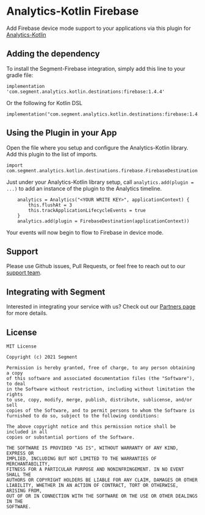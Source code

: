 # Analytics-Kotlin Firebase

Add Firebase device mode support to your applications via this plugin for [Analytics-Kotlin](https://github.com/segmentio/analytics-kotlin)

## Adding the dependency

To install the Segment-Firebase integration, simply add this line to your gradle file:

```
implementation 'com.segment.analytics.kotlin.destinations:firebase:1.4.4'
```

Or the following for Kotlin DSL

```
implementation("com.segment.analytics.kotlin.destinations:firebase:1.4.4")
```



## Using the Plugin in your App

Open the file where you setup and configure the Analytics-Kotlin library.  Add this plugin to the list of imports.

```
import com.segment.analytics.kotlin.destinations.firebase.FirebaseDestination
```

Just under your Analytics-Kotlin library setup, call `analytics.add(plugin = ...)` to add an instance of the plugin to the Analytics timeline.

```
    analytics = Analytics("<YOUR WRITE KEY>", applicationContext) {
        this.flushAt = 3
        this.trackApplicationLifecycleEvents = true
    }
    analytics.add(plugin = FirebaseDestination(applicationContext))
```

Your events will now begin to flow to Firebase in device mode.


## Support

Please use Github issues, Pull Requests, or feel free to reach out to our [support team](https://segment.com/help/).

## Integrating with Segment

Interested in integrating your service with us? Check out our [Partners page](https://segment.com/partners/) for more details.

## License
```
MIT License

Copyright (c) 2021 Segment

Permission is hereby granted, free of charge, to any person obtaining a copy
of this software and associated documentation files (the "Software"), to deal
in the Software without restriction, including without limitation the rights
to use, copy, modify, merge, publish, distribute, sublicense, and/or sell
copies of the Software, and to permit persons to whom the Software is
furnished to do so, subject to the following conditions:

The above copyright notice and this permission notice shall be included in all
copies or substantial portions of the Software.

THE SOFTWARE IS PROVIDED "AS IS", WITHOUT WARRANTY OF ANY KIND, EXPRESS OR
IMPLIED, INCLUDING BUT NOT LIMITED TO THE WARRANTIES OF MERCHANTABILITY,
FITNESS FOR A PARTICULAR PURPOSE AND NONINFRINGEMENT. IN NO EVENT SHALL THE
AUTHORS OR COPYRIGHT HOLDERS BE LIABLE FOR ANY CLAIM, DAMAGES OR OTHER
LIABILITY, WHETHER IN AN ACTION OF CONTRACT, TORT OR OTHERWISE, ARISING FROM,
OUT OF OR IN CONNECTION WITH THE SOFTWARE OR THE USE OR OTHER DEALINGS IN THE
SOFTWARE.
```
